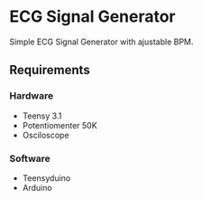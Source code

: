 ECG Signal Generator
====================

Simple ECG Signal Generator with ajustable BPM.

## Requirements

### Hardware
 - Teensy 3.1
 - Potentiomenter 50K
 - Osciloscope

### Software
 - Teensyduino
 - Arduino
